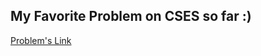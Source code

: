 ## My Favorite Problem on CSES so far :) 
<a href="https://cses.fi/problemset/task/1164"> Problem's Link </a>
